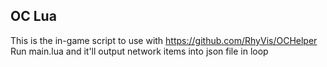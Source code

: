 ## OC Lua
This is the in-game script to use with https://github.com/RhyVis/OCHelper
Run main.lua and it'll output network items into json file in loop
